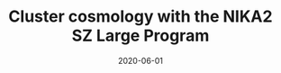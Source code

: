 ---
title: "Cluster cosmology with the NIKA2 SZ Large Program"
collection: "co_procs"
permalink: https://ui.adsabs.harvard.edu/abs/2020EPJWC.22800017M/abstract
date: 2020-06-01
venue: "mm Universe @ NIKA2 - Observing the mm Universe with the NIKA2 Camera"
citation: "Mayet, F., Adam, R., Ade, P., et al. (2020), mm Universe @ NIKA2 - Observing the mm Universe with the NIKA2 Camera, 228, 00017."
---